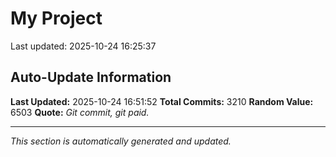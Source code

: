 # My Project


Last updated: 2025-10-24 16:25:37

















































































































































































































































































































































































































































































































































































































































































































































































































































































































































































































































































































































































































































































































































































































































































































































































































































































































































































































































































































































































































































































































































































































































































































































































































































































































































































































































































































































































































































































































































































































































































































































































































































































































































































































































































































































































































































































































































## Auto-Update Information

**Last Updated:** 2025-10-24 16:51:52
**Total Commits:** 3210
**Random Value:** 6503
**Quote:** _Git commit, git paid._

---
_This section is automatically generated and updated._